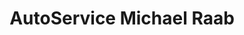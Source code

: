 ---
title: "AutoService Michael Raab"
url: /weiden-i-d-opf/autoservice-michael-raab/
shop: Autowerkstatt
---